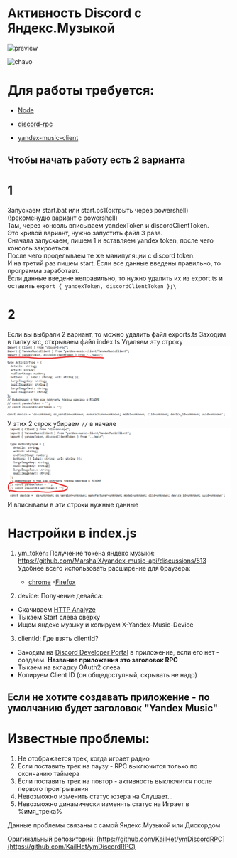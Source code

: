 # Активность Discord с Яндекс.Музыкой

![preview](https://media.discordapp.net/attachments/1063748127254908988/1085630871614279761/image.png)

![chavo](https://media.discordapp.net/attachments/1063748127254908988/1085853277645701200/image.png)

# Для работы требуется:

- [Node](https://nodejs.org/en/)

- [discord-rpc](https://www.npmjs.com/package/@xhayper/discord-rpc)

- [yandex-music-client](https://www.npmjs.com/package/yandex-music-client)

## Чтобы начать работу есть 2 варианта

# 1

Запускаем start.bat или start.ps1(октрыть через powershell)\
(!рекоменудю вариант с powershell)\
Там, через консоль вписываем yandexToken и discordClientToken.\
Это кривой вариант, нужно запустить файл 3 раза.\
Сначала запускаем, пишем 1 и вставляем yandex token, после чего консоль закроеться.\
После чего проделываем те же манипуляции с discord token.\
И на третий раз пишем start. Если все данные введены правильно, то программа заработает.\
Если данные введене неправильно, то нужно удалить их из export.ts и оставить `export { yandexToken, discordClientToken };\`

# 2

Если вы выбрали 2 вариант, то можно удалить файл exports.ts
Заходим в папку src, открываем файл index.ts
Удаляем эту строку
![файл](image-2.png)
У этих 2 строк убираем `//` в начале
![Alt text](image-3.png)
И вписываем в эти строки нужные данные

# Настройки в index.js

1. ym_token:
   Получение токена яндекс музыки: https://github.com/MarshalX/yandex-music-api/discussions/513
   Удобнее всего использовать расширение для браузера:

   - [chrome](https://chromewebstore.google.com/detail/yandex-music-token/lcbjeookjibfhjjopieifgjnhlegmkib) -[Firefox](https://addons.mozilla.org/en-US/firefox/addon/yandex-music-token/)

2. device:
   Получение девайса:

- Скачиваем [HTTP Analyze](https://www.ieinspector.com/httpanalyzer/download.html)
- Тыкаем Start слева сверху
- Ищем яндекс музыку и копируем X-Yandex-Music-Device

3. clientId:
   Где взять clientId?

- Заходим на [Discord Developer Portal](https://discord.com/developers/applications) в приложение, если его нет - создаем. **Название приложения это заголовок RPC**
- Тыкаем на вкладку OAuth2 слева
- Копируем Client ID (он общедоступный, скрывать не надо)

## Если не хотите создавать приложение - по умолчанию будет заголовок "Yandex Music"

# Известные проблемы:

1. Не отображается трек, когда играет радио
2. Если поставить трек на паузу - RPC выключится только по окончанию таймера
3. Если поставить трек на повтор - активность выключится после первого проигрывания
4. Невозможно изменить статус юзера на Слушает...
5. Невозможно динамически изменять статус на Играет в %имя_трека%

Данные проблемы связаны с самой Яндекс.Музыкой или Дискордом

Оригинальный репозиторий: [https://github.com/KailHet/ymDiscordRPC](https://github.com/KailHet/ymDiscordRPC)
